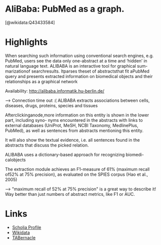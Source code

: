
AliBaba: PubMed as a graph.
===========================
  
  [@wikidata:Q43433584]  

# Highlights

When searching such information using conventional search engines, e.g. PubMed, users see the data only one-abstract at a time and ‘hidden’ in natural language text. ALIBABA is an interactive tool for graphical sum- marizationof searchresults. Itparses theset of abstractsthat fit aPubMed query and presents extracted information on biomedical objects and their relationships as a graphical network

Availability: http://alibaba.informatik.hu-berlin.de/

--> Connection time out :(
ALIBABA extracts associations between cells, diseases, drugs, proteins, species and tissues

Afterclickinganode,more information on this entity is shown in the lower part, including syno- nyms encountered in the abstracts with links to external databases (UniProt, MeSH, NCBI Taxonomy, MedlinePlus, PubMed), as well as sentences from abstracts mentioning this entity.

It will also show the textual evidence, i.e. all sentences found in the abstracts that discuss the picked relation.

ALIBABA uses a dictionary-based approach for recognizing biomedi- calobjects

The extraction module achieves an F1-measure of 61% (maximum recall of52% at 75% precision), as evaluated on the SPIES corpus (Hao et al., 2005)

--> "maximum recall of 52% at 75% precision" is a great way to describe it! Way better than just numbers of abstract metrics, like F1 or AUC.

# Links
  
 * [Scholia Profile](https://scholia.toolforge.org/work/Q43433584)  
 * [Wikidata](https://www.wikidata.org/wiki/Q43433584)  
 * [TABernacle](https://tabernacle.toolforge.org/?#/tab/manual/Q43433584/P921%3BP4510)  
